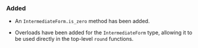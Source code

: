 <!--
A new scriv changelog fragment.

Uncomment the section that is right (remove the HTML comment wrapper).
-->

<!--
### Removed

- A bullet item for the Removed category.

-->

### Added

- An `IntermediateForm.is_zero` method has been added.

- Overloads have been added for the `IntermediateForm` type, allowing it to be
  used directly in the top-level `round` functions.


<!--
### Changed

- A bullet item for the Changed category.

-->
<!--
### Deprecated

- A bullet item for the Deprecated category.

-->
<!--
### Fixed

- A bullet item for the Fixed category.

-->
<!--
### Security

- A bullet item for the Security category.

-->
